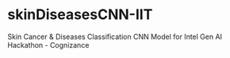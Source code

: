 # skinDiseasesCNN-IIT
Skin Cancer &amp;  Diseases Classification CNN Model for Intel Gen AI Hackathon - Cognizance
